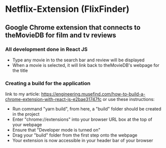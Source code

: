 # Netflix-Extension (FlixFinder)

## Google Chrome extension that connects to theMovieDB for film and tv reviews

### All development done in React JS

- Type any movie in to the search bar and review will be displayed
- When a movie is selected, it will link back to theMovieDB's webpage for the title

### Creating a build for the application

link to my article: https://engineering.musefind.com/how-to-build-a-chrome-extension-with-react-js-e2bae31747fc
or use these instructions:

- Run command "yarn build", from here, a "build" folder should be created in the project
- Enter "chrome://extensions" into your browser URL box at the top of your webpage
- Ensure that "Developer mode is turned on"
- Drag your "build" folder from the first step onto the webpage
- Your extension is now accessible in your header bar of your browser

